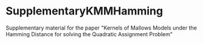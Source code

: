 # SupplementaryKMMHamming
Supplementary material for the paper "Kernels of Mallows Models under the Hamming Distance for solving the Quadratic Assignment Problem"

